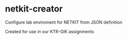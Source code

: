 # netkit-creator

Configure lab enviroment for NETKIT from JSON definition

Created for use in our KTR-GIK assignments
